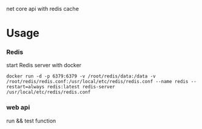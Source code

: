 net core api with redis cache

# Usage

### Redis

start Redis server with docker

    docker run -d -p 6379:6379 -v /root/redis/data:/data -v /root/redis/redis.conf:/usr/local/etc/redis/redis.conf --name redis --restart=always redis:latest redis-server /usr/local/etc/redis/redis.conf

### web api

run && test function
